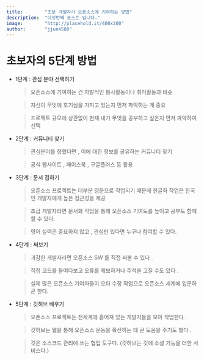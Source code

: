 ```yaml
---
title:        "초보 개발자가 오픈소스에 기여하는 방법"
description:  "다섯번째 포스트 입니다."
image:        "http://placehold.it/400x200"
author:       "jjun4588"
---
```


초보자의 5단계 방법
============

- 1단계 : 관심 분야 선택하기
  > 오픈소스에 기여하는 건 자발적인 봉사활동이나 취미활동과 비슷

  > 자신이 무엇에 호기심을 가지고 있는지 먼저 파악하는 게 중요

  > 프로젝트 규모에 상관없이 현재 내가 무엇을 공부하고 싶은지 먼저 파악하여 선택

- 2단계 : 커뮤니티 찾기
  > 관심분야를 정했다면 , 이에 대한 정보를 공유하는 커뮤니티 찾기
   
  > 공식 웹사이트 , 페이스북 , 구글플러스 등 활용

- 3단계 : 문서 접하기
  > 오픈소스 프로젝트는 대부분 영문으로 작업되기 때문에 한글화 작업은 한국인 개발자에게 높은 접근성을 제공
  
  > 초급 개발자라면 문서화 작업을 통해 오픈소스 기여도를 높이고 공부도 함께할 수 있다.
  
  > 영어 실력은 중요하지 않고 , 관심만 있다면 누구나 참여할 수 있다.

- 4단계 : 써보기
  > 과감한 개발자라면 오픈소스 SW 를 직접 써볼 수 있다 .
   
  > 직접 코드를 들여다보고 오류를 제보하거나 주석을 고칠 수도 있다 .
  
  > 실제 많은 오픈소스 기여자들이 오타 수정 작업으로 오픈소스 세계에 입문하곤 한다.

- 5단계 : 깃허브 배우기
  > 오픈소스 프로젝트는 전세계에 흩어져 있는 개발자들을 모아 작업한다 . 
  
  > 깃허브는 웹을 통해 오픈소스 운동을 확산하는 데 큰 도움을 주기도 했다 .
  
  > 깃은 소스코드 관리에 쓰는 협업 도구다. (깃허브는 깃에 소셜 기능을 더한 서비스다.)
  > 
